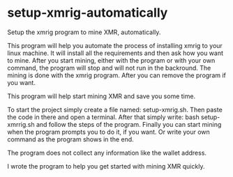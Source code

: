 # setup-xmrig-automatically
Setup the xmrig program to mine XMR, automatically.

This program will help you automate the process of installing xmrig to your linux machine. It will install all the requirements and then ask how you want to mine. After you start mining, either with the program or with your own command, the program will stop and will not run in the backround. The mining is done with the xmrig program. After you can remove the program if you want.

This program will help start mining XMR and save you some time.

To start the project simply create a file named: setup-xmrig.sh. Then paste the code in there and open a terminal. After that simply write: bash setup-xmrrig.sh and follow the steps of the program. Finally you can start mining when the program prompts you to do it, if you want. Or write your own command as the program shows in the end.

The program does not collect any information like the wallet address.

I wrote the program to help you get started with mining XMR quickly.

